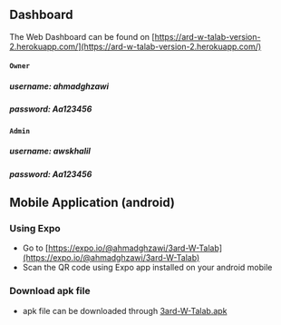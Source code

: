 ## Dashboard
The Web Dashboard can be found on
[https://ard-w-talab-version-2.herokuapp.com/](https://ard-w-talab-version-2.herokuapp.com/)

#### `Owner`
##### username: ahmadghzawi
##### password: Aa123456

#### `Admin`
##### username: awskhalil
##### password: Aa123456


## Mobile Application (android)
### Using Expo
*	Go to [https://expo.io/@ahmadghzawi/3ard-W-Talab](https://expo.io/@ahmadghzawi/3ard-W-Talab)
*	Scan the QR code using Expo app installed on your android mobile

### Download apk file
*	apk file can be downloaded through [3ard-W-Talab.apk](https://github.com/ahmadghzawi/masterpiece-Ahmad_Ghzawi/blob/master/3ard-W-Talab.apk)

